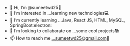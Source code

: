 - 👋 Hi, I’m @sumeetwd25:ninja:
- 👀 I’m interested in ...learning new technologies:computer:
- 🌱 I’m currently learning ...Java, React JS, HTML, MySQL, SpringBoot:electron:
- 💞️ I’m looking to collaborate on ...some cool projects:books:
- 📫 How to reach me ...sumeetwd25@gmail.com:email:

<!---
sumeetwd25/sumeetwd25 is a ✨ special ✨ repository because its `README.md` (this file) appears on your GitHub profile.
You can click the Preview link to take a look at your changes.
--->
